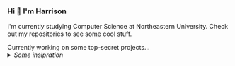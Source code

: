 ### Hi 👋 I'm Harrison

I'm currently studying Computer Science at Northeastern University. Check out my repositories to see some cool stuff.

<!--->

Currently working on some top-secret projects... 

<!--
### Current WIP Projects:
| Project Name | Language |
|---:|---|
| Jukebox | Rust/Postgres |
-->
<!--->
  
<details>
<summary><i>Some insipration</i></summary>
  <br />
  
  > To be or not to be.
  
  — Shakespeare
  
  > To do is to be.
  
  — Nietzsche
  
  > To be is to do.
  
  — Sartre
  
  > Do be do be do.
  
  — Sinatra
</details>
<!--
**harrison-e/harrison-e** is a ✨ _special_ ✨ repository because its `README.md` (this file) appears on your GitHub profile.

Here are some ideas to get you started:

- 🔭 I’m currently working on ...
- 🌱 I’m currently learning ...
- 👯 I’m looking to collaborate on ...
- 🤔 I’m looking for help with ...
- 💬 Ask me about ...
- 📫 How to reach me: ...
- 😄 Pronouns: ...
- ⚡ Fun fact: ...
-->
